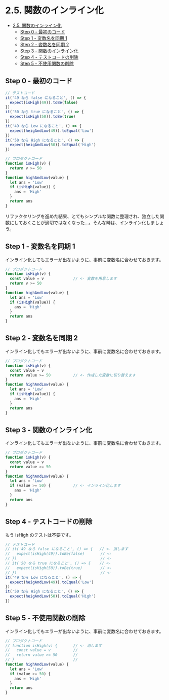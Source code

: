 # 2.5. 関数のインライン化

<!-- TOC -->

- [2.5. 関数のインライン化](#25-関数のインライン化)
  - [Step 0 - 最初のコード](#step-0---最初のコード)
  - [Step 1 - 変数名を同期 1](#step-1---変数名を同期-1)
  - [Step 2 - 変数名を同期 2](#step-2---変数名を同期-2)
  - [Step 3 - 関数のインライン化](#step-3---関数のインライン化)
  - [Step 4 - テストコードの削除](#step-4---テストコードの削除)
  - [Step 5 - 不使用関数の削除](#step-5---不使用関数の削除)

<!-- /TOC -->

## Step 0 - 最初のコード

```js
// テストコード
it('49 なら false になること', () => {
  expect(isHigh(49)).toBe(false)
})
it('50 なら true になること', () => {
  expect(isHigh(50)).toBe(true)
})
it('49 なら Low になること', () => {
  expect(heigAndLow(49)).toEqual('Low')
})
it('50 なら High になること', () => {
  expect(heigAndLow(50)).toEqual('High')
})
```

```js
// プロダクトコード
function isHigh(v) {
  return v >= 50
}
function highAndLow(value) {
  let ans = 'Low'
  if (isHigh(value)) {
    ans = 'High'
  }
  return ans
}
```

リファクタリングを進めた結果、とてもシンプルな関数に整理され、独立した関数にしておくことが適切ではなくなった…。そんな時は、インライン化しましょう。

## Step 1 - 変数名を同期 1

インライン化してもエラーが出ないように、事前に変数名に合わせておきます。

```js
// プロダクトコード
function isHigh(v) {
  const value = v             // <- 変数を用意します
  return v >= 50
}
function highAndLow(value) {
  let ans = 'Low'
  if (isHigh(value)) {
    ans = 'High'
  }
  return ans
}
```

## Step 2 - 変数名を同期 2

インライン化してもエラーが出ないように、事前に変数名に合わせておきます。

```js
// プロダクトコード
function isHigh(v) {
  const value = v
  return value >= 50          // <- 作成した変数に切り替えます
}
function highAndLow(value) {
  let ans = 'Low'
  if (isHigh(value)) {
    ans = 'High'
  }
  return ans
}
```

## Step 3 - 関数のインライン化

インライン化してもエラーが出ないように、事前に変数名に合わせておきます。

```js
// プロダクトコード
function isHigh(v) {
  const value = v
  return value >= 50
}
function highAndLow(value) {
  let ans = 'Low'
  if (value >= 50) {          // <- インライン化します
    ans = 'High'
  }
  return ans
}
```

## Step 4 - テストコードの削除

もう isHigh のテストは不要です。

```js
// テストコード
// it('49 なら false になること', () => {   // <- 消します
//   expect(isHigh(49)).toBe(false)       // <-
// })                                     // <-
// it('50 なら true になること', () => {    // <-
//   expect(isHigh(50)).toBe(true)        // <-
// })                                     // <-
it('49 なら Low になること', () => {
  expect(heigAndLow(49)).toEqual('Low')
})
it('50 なら High になること', () => {
  expect(heigAndLow(50)).toEqual('High')
})
```

## Step 5 - 不使用関数の削除

インライン化してもエラーが出ないように、事前に変数名に合わせておきます。

```js
// プロダクトコード
// function isHigh(v) {       // <- 消します
//   const value = v          //
//   return value >= 50       //
// }                          //
function highAndLow(value) {
  let ans = 'Low'
  if (value >= 50) {
    ans = 'High'
  }
  return ans
}
```
